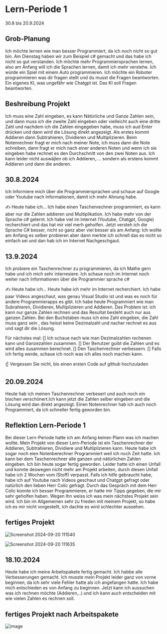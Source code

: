 # Lern-Periode 1

30.8 bis 20.9.2024

## Grob-Planung

Ich möchte lernen wie man besser Programmiert, da ich noch nicht so gut bin. Am Dienstag haben wir zum Beispiel c# gemacht und das habe ich nicht so gut verstanden. Ich möchte mehr Programmiersprachen lernen, also am Anfang will ich die Sprachen lernen, damit ich mehr verstehe. Ich würde ein Spiel mit einem Auto programmieren. Ich möchte ein Roboter programmieren was dir fragen stellt und du musst die Fragen beantworten. Ein eigenes KI, was ungefähr wie Chatgpt ist. Das KI soll Fragen beantworten. 

## Beshreibung Projekt
Ich muss eine Zahl eingeben, es kann Nätürliche und Ganze Zahlen sein, und dann muss ich die zweite Zahl eingeben oder vielleicht auch eine dritte Zahl und nachdem ich die Zahlen eingegeben habe, muss ich aud Enter drücken und dann wird die Lösung direkt angezeigt. Als erstes kommt Addieren dann Subtrahieren, Dividieren und Multiplizieren. Beim Notenrechner fragt er mich nach meiner Note, ich muss dann die Note schreiben, dann fragt er mich nach einer anderen Noten und wenn ich sie eingeben habe rechnet es den Durchschnitt von den zwei Noten aus. Ich kann leider nicht auswäjlen ob ich Addieren,.... sondern als erstens kommt Addieren und dann die anderen.


## 30.8.2024
Ich Informiere mich über die Programmiersprachen und schaue auf Google oder Youtube nach Informationen, damit ich mehr Ahnung habe.

✍️ Heute habe ich... 
Ich habe einen Taschenrechner programmiert, es kann aber nur die Zahlen addieren und Multiplikation. Ich habe mehr von der Sprache c# gelernt. Ich habe viel im Internet (Youtube, Chatgpt, Google) recherchiert und das hat mir viel merh geholfen. Jetzt versteh ich die Sprache C# besser, nicht so ganz aber viel besser als am Anfang: Ich wollte am Anfang es selber probieren aber dann merkte ich schnell das es nicht so einfach sei und dan hab ich im Internet Nachgeschgaut.




## 13.9.2024
Ich probiere ein Taschenrechner zu programmieren, da ich Mathe gern habe und ich mich sehr interresiere. Ich schaue noch im Internet noch weiter nach Informationen über die Programmier sprache c# 

✍️ Heute habe ich... 
Heute habe ich mehr im Internet recherchiert. Ich habe paar Videos angeschaut, was genau Visual Studio ist und was es noch für andere Programmierapps es gibt. Ich habe heute Programmiert wie man Subrahieren, Dividieren, Multiplizieren und Addieren. Das Problem ist: ich kann nur ganze Zahlen rechnen und das Resultat besteht auch nur aus ganzen Zahlen. Bei den Buchstaben muss ich eine Zahl eingeben, die Zahl muss ganz sein , das heisst keine Dezimalzahl und nacher rechnet es aus und sagt dir die Lösung.

Für nächstes mal:
[] Ich schaue nach wie man Dezimalzahlen rechenen kann und Ganzezahlen zusammen. 
[] Der Benutzer guibt die Zahlen und es wird alles zusammen berechnet.
[] Den Taschenrechner verbessern.
[] Falls ich fertig werde, schaue ich noch was ich alles noch machen kann.




☝️ Vergessen Sie nicht, bis einen ersten Code auf github hochzuladen
## 20.09.2024
Heute hab ich meinen Taschenrechner verbesert und auch noch ein bischen verschönert.Ich kann jetzt die Zahlen selber eingeben und die Lösung wird dan direkt angezeigt. Einen Notenrechner hab ich auch noch Programmiert, da ich schneller fertig geworden bin.
## Reflektion Lern-Periode 1
Bei dieser Lern-Periode hatte ich am Anfang keinen Plann was ich machen wollte. Mein Projekt von dieser Lern-Periode ist ein Taschenrechner der Addieren, Subtrahieren, Dividiere und Multiplizieren kann. Heute habe ich sogar noch eien Notenberechner Programmiert weil ich noch Zeit hatte. Ich kann bei dem Taschenrechner alle ganzen und nätürlichen Zahlen eingeben. Ich bin heute sogar fertig geworden. Leider hatte ich einen Unfall und konnte deswegen nicht mehr am Projekt arbeiten, durch diesen Unfall habe ich 2 Wochen vom (Stoff) verpasst. Falls ich hilfe gebraucht habe, habe ich auf Youtube nach Videos geschaut und Chatgpt gefragt oder natürlich den lieben Herr Colic gefragt. Durch das Gespräch mit dem Herr Colic konnte ich besser Programmieren, er hatte mir Tipps gegeben, die mir sehr geholfen haben. Wegen Ihn weiss ich was mein nächstes Projekt sein wird. Ich bin im Allgemeinen sehr zu frieden mit meinem Projekt, so habe ich es mir nicht vorgestellt, ich dachte es wird schlechter aussehen.




## fertiges Projekt

![Screenshot 2024-09-20 111540](https://github.com/user-attachments/assets/f8007f02-cbe5-42ac-b562-3e6f84eb03db)



![Screenshot 2024-09-20 111635](https://github.com/user-attachments/assets/9186660e-0777-47ff-9be6-6476361740bb)

## 18.10.2024
Heute habe ich meine Arbeitspakete fertig gemacht. Ich habbe alle Verbesserungen gemacht. Ich musste mein Projekt leider ganz von vorne beginnen, da ich sehr viele Fehler hatte als ich angefangen hatte. Ich habe mich entschieden es von Anfang zu beginnen. Jetzt kann ich aussuchen was ich rechnen möchte (Addieren,..) und ich kann auch entscheiden mit wie vielen Zahlen es rechnen soll.
## fertiges Projekt nach Arbeitspakete

![image](https://github.com/user-attachments/assets/87ead58c-63e2-40cb-a183-0d8b21746f7c)













